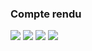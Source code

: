 <h3>Compte rendu</h3>
<img src="captures/Capture1.JPA">
<img src="captures/Capture2.JPA">
<img src="captures/Capture3.JPA">
<img src="captures/Capture4.JPA">